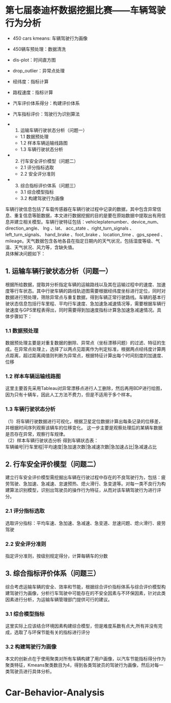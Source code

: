 # 第七届泰迪杯数据挖掘比赛——车辆驾驶行为分析

- 450 cars kmeans: 车辆驾驶行为画像
- 450辆车预处理：数据清洗
- dis-plot：时间直方图
- drop_outlier：异常点处理
- 经纬度：指标计算
- 路程速度：指标计算
- 汽车评价体系得分：构建评价体系
- 汽车指标评价：驾驶行为识别算法


- 1. 运输车辆行驶状态分析（问题一）
  - 1.1 数据预处理
  - 1.2 样本车辆运输线路图
  - 1.3 车辆行驶状态分析
- 2. 行车安全评价模型（问题二）
  - 2.1 评分指标选取
  - 2.2 安全评分准则
- 3. 综合指标评价体系（问题三）
  - 3.1 综合模型指标
  - 3.2 构建驾驶行为画像
  
  
     
    
车辆行驶信息包括了车载传感器在车辆行驶过程中记录的数据，其中包含异常信息、重复信息等脏数据，本文进行数据挖掘的目的是要在原始数据中提取出有用信息并建立相关模型。车辆行驶特征包括：vehicleplatenumber、device_num、	direction_angle、	lng	 、lat、	acc_state	 、right_turn_signals 、left_turn_signals、	hand_brake 、foot_brake 、location_time 、gps_speed 、mileage。天气数据包含各地各县在指定日期内的天气状况，包括湿度等级、气温、天气状况、风力等，含缺失值。     
具体解决问题如下：
## 1. 运输车辆行驶状态分析（问题一）
根据所给数据，提取并分析指定车辆的运输路线以及其在运输过程中的速度、加速度等行车状态。其中行驶车辆的路线轨迹图需要根据经纬度坐标进行定位，同时对数据进行预处理，筛除异常点与重复数据，得到车辆正常行驶路线。车辆的基本行驶状态信息包括行车里程、平均行车速度、急加速急减速情况等，需要根据车辆行驶速度与GPS里程表得出，同时需要得到加速度指标计算急加速急减速情况。具体步骤如下：
### 1.1 数据预处理
数据预处理主要是对重复数据的删除、异常点（坐标漂移问题）的过滤、特征的生成。在异常点处理上，选择了以两点见距离作为判定标准，根据两点经纬度计算两点距离，超过距离阈值则判断为异常点，根据特征计算出每个时间刻度的加速度、位移
### 1.2 样本车辆运输线路图
这里主要首先采用Tableau对异常漂移点进行人工删除，然后再用BDP进行绘图，因为只有十辆车，因此人工方法不费力，但是不适用于多个样本。
### 1.3 车辆行驶状态分析
（1）将车辆行驶数据进行可视化，根据卫星定位数据计算出每条记录的位移差，并根据时间序列观察该辆车的位移变化。 这一步主要是观察处理后的某辆车数据是否存在异常，观察行车规律。  
（2）样本车辆行驶状态分析
得到车辆状态表：    
车辆编号|行车里程|平均速度|急加速次数|急减速次数|急加速占比|急减速占比    
            
## 2. 行车安全评价模型（问题二）
建立行车安全评价模型需挖掘出车辆在行驶过程中存在的不良驾驶行为，包括：疲劳驾驶、急加速、急减速、怠速预热、熄火滑行、急变道等。对每一类不良行为构建算法识别模型，识别出驾驶员的操作行为特征，从而对该车辆驾驶行为进行评分。
### 2.1 评分指标选取
选取评分指标：平均车速、急加速、急减速、急变道、怠速问题、熄火滑行、疲劳驾驶
### 2.2 安全评分准则
指定评分准则，按级别规定得分，计算每辆车的分数
         
## 3. 综合指标评价体系（问题三）
综合考虑运输车辆的安全、效率和节能，根据综合评价指标体系与综合评价模型构建驾驶行为画像，分析行车驾驶中可能存在的不安全因素与不环保因素，针对此类因素进行分析，为运输车辆管理部门提供可行的建议。
### 3.1 综合模型指标
这里实际上应该结合环境因素构建综合模型，但是难度系数有点大,所有并没有完成，选取了与环保节能有关的指标进行评分
### 3.2 构建驾驶行为画像
本文的创新点在于使用聚类对所有车辆构建了用户画像，以汽车节能指标得分作为聚类特征，Kmeans聚类数目为4，得到各类驾驶员的驾驶行为画像，然后对每一类驾驶员进行具体分析。

# Car-Behavior-Analysis
